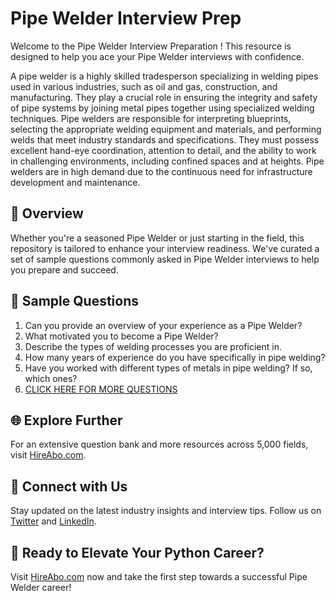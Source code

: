 # Pipe Welder Interview Prep

Welcome to the Pipe Welder Interview Preparation ! This resource is designed to help you ace your Pipe Welder interviews with confidence.

A pipe welder is a highly skilled tradesperson specializing in welding pipes used in various industries, such as oil and gas, construction, and manufacturing. They play a crucial role in ensuring the integrity and safety of pipe systems by joining metal pipes together using specialized welding techniques. Pipe welders are responsible for interpreting blueprints, selecting the appropriate welding equipment and materials, and performing welds that meet industry standards and specifications. They must possess excellent hand-eye coordination, attention to detail, and the ability to work in challenging environments, including confined spaces and at heights. Pipe welders are in high demand due to the continuous need for infrastructure development and maintenance.

## 🚀 Overview

Whether you're a seasoned Pipe Welder or just starting in the field, this repository is tailored to enhance your interview readiness. We've curated a set of sample questions commonly asked in Pipe Welder interviews to help you prepare and succeed.

## 📝 Sample Questions

1. Can you provide an overview of your experience as a Pipe Welder?
2. What motivated you to become a Pipe Welder?
3. Describe the types of welding processes you are proficient in.
4. How many years of experience do you have specifically in pipe welding?
5. Have you worked with different types of metals in pipe welding? If so, which ones?
6. [CLICK HERE FOR MORE QUESTIONS](https://hireabo.com/job/12_3_2/Pipe%20Welder)

## 🌐 Explore Further

For an extensive question bank and more resources across 5,000 fields, visit [HireAbo.com](https://www.hireabo.com).

## 📱 Connect with Us

Stay updated on the latest industry insights and interview tips. Follow us on [Twitter](https://twitter.com/hireabo) and [LinkedIn](https://www.linkedin.com/in/hire-abo-3609972a8/).

## 🚀 Ready to Elevate Your Python Career?

Visit [HireAbo.com](https://www.hireabo.com) now and take the first step towards a successful Pipe Welder career!